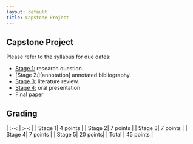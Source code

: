 ```yaml
---
layout: default
title: Capstone Project
---
```


## Capstone Project

Please refer to the syllabus for due dates:
 
+ [Stage 1:](question) research question. 
+ [Stage 2:](annotation] annotated bibliography. 
+ [Stage 3:](literature) literature review. 
+ [Stage 4:](presentation) oral presentation
+ Final paper 

## Grading

| :--: | :--: | 
| Stage 1| 4 points |
| Stage 2| 7 points | 
| Stage 3| 7 points |
| Stage 4| 7 points |
| Stage 5| 20 points|
| Total | 45 points | 